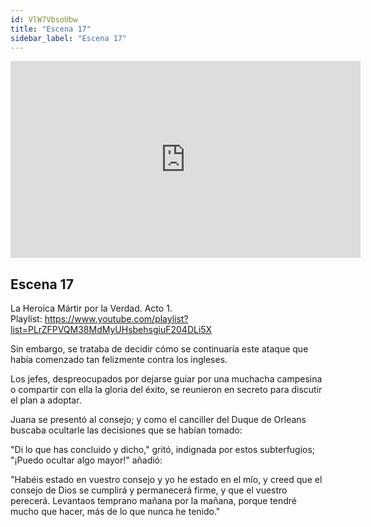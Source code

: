 ```yaml
---
id: VlW7VbsoUbw
title: "Escena 17"
sidebar_label: "Escena 17"
---
```


<div class="video-float-container">
  <iframe
    width="560"
    height="315"
    src="https://www.youtube.com/embed/VlW7VbsoUbw"
    title="YouTube video player"
    frameborder="0"
    allow="accelerometer; autoplay; clipboard-write; encrypted-media; gyroscope; picture-in-picture; web-share"
    referrerpolicy="strict-origin-when-cross-origin"
    allowfullscreen
  ></iframe>
</div>

## Escena 17

La Heroica Mártir por la Verdad. Acto 1.  
Playlist: https://www.youtube.com/playlist?list=PLrZFPVQM38MdMyUHsbehsgiuF204DLi5X

Sin embargo, se trataba de decidir cómo se continuaría este ataque que había comenzado tan felizmente contra los ingleses.

Los jefes, despreocupados por dejarse guiar por una muchacha campesina o compartir con ella la gloria del éxito, se reunieron en secreto para discutir el plan a adoptar.

Juana se presentó al consejo; y como el canciller del Duque de Orleans buscaba ocultarle las decisiones que se habían tomado:

"Di lo que has concluido y dicho," gritó, indignada por estos subterfugios; "¡Puedo ocultar algo mayor!" añadió:

"Habéis estado en vuestro consejo y yo he estado en el mío, y creed que el consejo de Dios se cumplirá y permanecerá firme, y que el vuestro perecerá. Levantaos temprano mañana por la mañana, porque tendré mucho que hacer, más de lo que nunca he tenido."
